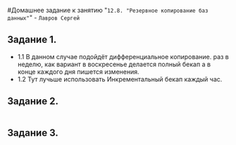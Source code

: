 #Домашнее задание к занятию "`12.8. "Резервное копирование баз данных"`" - `Лавров Сергей`

## Задание 1. 
* 1.1 В данном случае подойдёт дифференциальное копирование. раз в неделю, как вариант в воскресенье делается полный бекап а в конце каждого дня пишется изменения.
* 1.2 Тут лучьше использовать Инкрементальный бекап каждый час.


## Задание 2. 

```

```

## Задание 3. 
